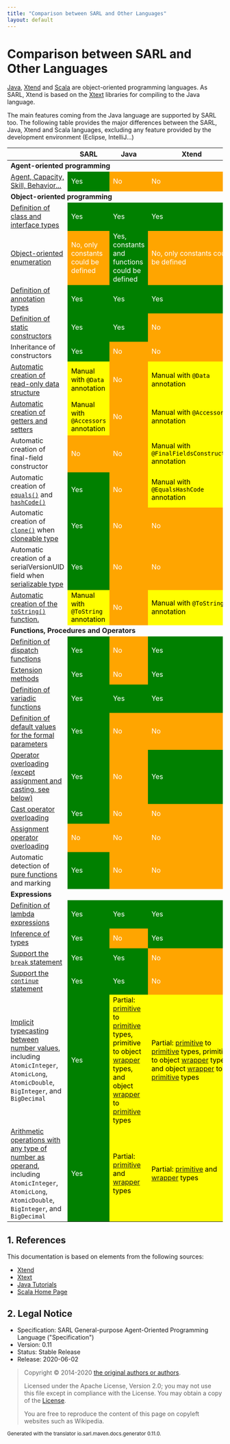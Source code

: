 ```yaml
---
title: "Comparison between SARL and Other Languages"
layout: default
---
```


# Comparison between SARL and Other Languages

<a href="https://en.wikipedia.org/wiki/Java_(programming_language)">Java</a>, [Xtend](https://www.eclipse.org/xtend/) and
[Scala](http://scala-lang.org/) are object-oriented programming languages.
As SARL, Xtend is based on the [Xtext](https://www.eclipse.org/Xtext/) libraries for compiling to the Java language.

The main features coming from the Java language are supported by SARL too. The following table provides the major
differences between the SARL, Java, Xtend and Scala languages, excluding any feature provided by the development
environment (Eclipse, IntelliJ...)

<table><thead>
<tr><th></th><th>SARL</th><th>Java</th><th>Xtend</th><th>Scala</th></tr>
</thead><tbody>
<tr><td colspan=5><strong>Agent-oriented programming</strong></td></tr>
<tr><td><a href="../index.html#agent-oriented-programming">Agent, Capacity, Skill, Behavior...</a></td>
			<td style="background: green; color: white;">Yes</td>
			<td style="background: orange; color: white;">No</td>
			<td style="background: orange; color: white;">No</td>
			<td style="background: yellow; color: black;">Partial: actor paradigm</td></tr>
<tr><td colspan=5><strong>Object-oriented programming</strong></td></tr>
<tr><td><a href="./OOP.html">Definition of class and interface types</a></td>
			<td style="background: green; color: white;">Yes</td>
			<td style="background: green; color: white;">Yes</td>
			<td style="background: green; color: white;">Yes</td>
			<td style="background: green; color: white;">Yes</td></tr>
<tr><td><a href="./OOP.html#enumeration">Object-oriented enumeration</a>
			<td style="background: orange; color: white;">No, only constants could be defined</td>
			<td style="background: green; color: white;">Yes, constants and functions could be defined</td>
			<td style="background: orange; color: white;">No, only constants could be defined</td>
			<td style="background: green; color: white;">Yes, constants and functions could be defined</td></tr>
<tr><td><a href="./OOP.html#annotation-type">Definition of annotation types</a></td>
			<td style="background: green; color: white;">Yes</td>
			<td style="background: green; color: white;">Yes</td>
			<td style="background: green; color: white;">Yes</td>
			<td style="background: green; color: white;">Yes</td></tr>
<tr><td><a href="./OOP.html#static-constructor-definition">Definition of static constructors</a></td>
			<td style="background: green; color: white;">Yes</td>
			<td style="background: green; color: white;">Yes</td>
			<td style="background: orange; color: white;">No</td>
			<td style="background: yellow; color: black;">See companion object</td></tr>
<tr><td>Inheritance of constructors</td>
			<td style="background: green; color: white;">Yes</td>
			<td style="background: orange; color: white;">No</td>
			<td style="background: orange; color: white;">No</td>
			<td style="background: orange; color: white;">No</td></tr>
<tr><td><a href="./general/ActiveAnnotations.html#Data">Automatic creation of read-only data structure</a></td>
			<td style="background: yellow; color: black;">Manual with <code>@Data</code> annotation</td>
			<td style="background: orange; color: white;">No</td>
			<td style="background: yellow; color: black;">Manual with <code>@Data</code> annotation</td>
			<td style="background: orange; color: white;">No</td></tr>
<tr><td><a href="./general/ActiveAnnotations.html#Accessors">Automatic creation of getters and setters</a></td>
			<td style="background: yellow; color: black;">Manual with <code>@Accessors</code> annotation</td>
			<td style="background: orange; color: white;">No</td>
			<td style="background: yellow; color: black;">Manual with <code>@Accessors</code> annotation</td>
			<td style="background: green; color: white;">Yes</td></tr>
<tr><td>Automatic creation of final-field constructor</td>
			<td style="background: orange; color: white;">No</td>
			<td style="background: orange; color: white;">No</td>
			<td style="background: yellow; color: black;">Manual with <code>@FinalFieldsConstructor</code> annotation</td>
			<td style="background: orange; color: white;">No</td></tr>
<tr><td>Automatic creation of <a href="https://docs.oracle.com/javase/8/docs/api/java/lang/Object.html#equals-java.lang.Object-"><code>equals()</code></a>
            and <a href="https://docs.oracle.com/javase/8/docs/api/java/lang/Object.html#hashCode--"><code>hashCode()</code></a></td>
			<td style="background: green; color: white;">Yes</td>
			<td style="background: orange; color: white;">No</td>
			<td style="background: yellow; color: black;">Manual with <code>@EqualsHashCode</code> annotation</td>
			<td style="background: green; color: white;">Yes, see case class</td></tr>
<tr><td>Automatic creation of <a href="https://docs.oracle.com/javase/8/docs/api/java/lang/Object.html#clone--"><code>clone()</code></a>
            when <a href="https://docs.oracle.com/javase/8/docs/api/java/lang/Cloneable.html">cloneable type</a></td>
			<td style="background: green; color: white;">Yes</td>
			<td style="background: orange; color: white;">No</td>
			<td style="background: orange; color: white;">No</td>
			<td style="background: green; color: white;">Yes</td></tr>
<tr><td>Automatic creation of a serialVersionUID field when
        <a href="https://docs.oracle.com/javase/8/docs/api/java/io/Serializable.html">serializable type</a></td>
			<td style="background: green; color: white;">Yes</td>
			<td style="background: orange; color: white;">No</td>
			<td style="background: orange; color: white;">No</td>
			<td style="background: yellow; color: black;">Manual with <code>@SerialVersionUID</code></td></tr>
<tr><td><a href="./general/ActiveAnnotations.html#ToString">Automatic creation of the <code>toString()</code> function.</a></td>
			<td style="background: yellow; color: black;">Manual with <code>@ToString</code> annotation</td>
			<td style="background: orange; color: white;">No</td>
			<td style="background: yellow; color: black;">Manual with <code>@ToString</code> annotation</td>
			<td style="background: green; color: white;">Yes, see case class</td></tr>
<tr><td colspan=5><strong>Functions, Procedures and Operators</strong></td></tr>
<tr><td><a href="./general/FuncDecls.html#7-dispatch-function">Definition of dispatch functions</a></td>
			<td style="background: green; color: white;">Yes</td>
			<td style="background: orange; color: white;">No</td>
			<td style="background: green; color: white;">Yes</td>
			<td style="background: orange; color: white;">No</td></tr>
<tr><td><a href="./general/Extension.html">Extension methods</a></td>
			<td style="background: green; color: white;">Yes</td>
			<td style="background: orange; color: white;">No</td>
			<td style="background: green; color: white;">Yes</td>
			<td style="background: green; color: white;">Yes</td></tr>
<tr><td><a href="./general/FuncDecls.html#variadic-function">Definition of variadic functions</a></td>
			<td style="background: green; color: white;">Yes</td>
			<td style="background: green; color: white;">Yes</td>
			<td style="background: green; color: white;">Yes</td>
			<td style="background: green; color: white;">Yes</td></tr>
<tr><td><a href="./general/FuncDecls.html#default-value-for-the-formal-parameters">Definition of default values for the formal parameters</a></td>
			<td style="background: green; color: white;">Yes</td>
			<td style="background: orange; color: white;">No</td>
			<td style="background: orange; color: white;">No</td>
			<td style="background: green; color: white;">Yes</td></tr>
<tr><td><a href="./general/Operators.html#operator-overloading">Operator overloading (except assignment and casting, see below)</a></td>
			<td style="background: green; color: white;">Yes</td>
			<td style="background: orange; color: white;">No</td>
			<td style="background: green; color: white;">Yes</td>
			<td style="background: green; color: white;">Yes</td></tr>
<tr><td><a href="./general/Cast.html">Cast operator overloading</a></td>
			<td style="background: green; color: white;">Yes</td>
			<td style="background: orange; color: white;">No</td>
			<td style="background: orange; color: white;">No</td>
			<td style="background: orange; color: white;">No</td></tr>
<tr><td><a href="./general/Operators.html">Assignment operator overloading</a></td>
			<td style="background: orange; color: white;">No</td>
			<td style="background: orange; color: white;">No</td>
			<td style="background: orange; color: white;">No</td>
			<td style="background: orange; color: white;">No</td></tr>
<tr><td>Automatic detection of <a href="http://download.eclipse.org/modeling/tmf/xtext/javadoc/2.9/org/eclipse/xtext/xbase/lib/Pure.html">pure functions</a> and marking</td>
			<td style="background: green; color: white;">Yes</td>
			<td style="background: orange; color: white;">No</td>
			<td style="background: orange; color: white;">No</td>
			<td style="background: orange; color: white;">No</td></tr>
<tr><td colspan=5><strong>Expressions</strong></td></tr>
<tr><td><a href="./general/Lambda.html">Definition of lambda expressions</a></td>
			<td style="background: green; color: white;">Yes</td>
			<td style="background: green; color: white;">Yes</td>
			<td style="background: green; color: white;">Yes</td>
			<td style="background: green; color: white;">Yes</td></tr>
<tr><td><a href="./general/VarDecls.html#typing">Inference of types</a></td>
			<td style="background: green; color: white;">Yes</td>
			<td style="background: orange; color: white;">No</td>
			<td style="background: green; color: white;">Yes</td>
			<td style="background: green; color: white;">Yes</td></tr>
<tr><td><a href="./general/LoopExpression.html#breaking-a-loop">Support the <code>break</code> statement</a></td>
			<td style="background: green; color: white;">Yes</td>
			<td style="background: green; color: white;">Yes</td>
			<td style="background: orange; color: white;">No</td>
			<td style="background: green; color: white;">Yes</td></tr>
<tr><td><a href="./general/LoopExpression.html#jump-to-the-next-iteration">Support the <code>continue</code> statement</a></td>
			<td style="background: green; color: white;">Yes</td>
			<td style="background: green; color: white;">Yes</td>
			<td style="background: orange; color: white;">No</td>
			<td style="background: green; color: white;">Yes</td></tr>
<tr><td><a href="./general/Cast.html#implicit-conversions">Implicit typecasting between number values</a>, including <code>AtomicInteger</code>, <code>AtomicLong</code>, <code>AtomicDouble</code>, <code>BigInteger</code>, and <code>BigDecimal</code></td>
			<td style="background: green; color: white;">Yes</td>
			<td style="background: yellow; color: black;">Partial: <a href="./general/Types.html#primitive-types">primitive</a> to <a href="./general/Types.html#primitive-types">primitive</a> types, primitive to object <a href="./general/Types.html#primitive-types">wrapper</a> types, and object <a href="./general/Types.html#primitive-types">wrapper</a> to <a href="./general/Types.html#primitive-types">primitive</a> types</td>
			<td style="background: yellow; color: black;">Partial: <a href="./general/Types.html#primitive-types">primitive</a> to <a href="./general/Types.html#primitive-types">primitive</a> types, primitive to object <a href="./general/Types.html#primitive-types">wrapper</a> types, and object <a href="./general/Types.html#primitive-types">wrapper</a> to <a href="./general/Types.html#primitive-types">primitive</a> types</td>
			<td style="background: green; color: white;">Yes</td></tr>
<tr><td><a href="./general/Operators.html">Arithmetic operations with any type of number as operand</a>, including <code>AtomicInteger</code>, <code>AtomicLong</code>, <code>AtomicDouble</code>, <code>BigInteger</code>, and <code>BigDecimal</code></td>
			<td style="background: green; color: white;">Yes</td>
			<td style="background: yellow; color: black;">Partial: <a href="./general/Types.html#primitive-types">primitive</a> and <a href="./general/Types.html#primitive-types">wrapper</a> types</td>
			<td style="background: yellow; color: black;">Partial: <a href="./general/Types.html#primitive-types">primitive</a> and <a href="./general/Types.html#primitive-types">wrapper</a> types</td>
			<td style="background: green; color: white;">Yes</td></tr>
</tbody></table>


## 1. References

This documentation is based on elements from the following sources:

* [Xtend](https://www.eclipse.org/xtend/documentation.html)
* [Xtext](https://www.eclipse.org/Xtext/documentation.html)
* [Java Tutorials](https://docs.oracle.com/javase/tutorial/)
* [Scala Home Page](https://www.scala-lang.org/)



## 2. Legal Notice

* Specification: SARL General-purpose Agent-Oriented Programming Language ("Specification")
* Version: 0.11
* Status: Stable Release
* Release: 2020-06-02

> Copyright &copy; 2014-2020 [the original authors or authors](http://www.sarl.io/about/index.html).
>
> Licensed under the Apache License, Version 2.0;
> you may not use this file except in compliance with the License.
> You may obtain a copy of the [License](http://www.apache.org/licenses/LICENSE-2.0).
>
> You are free to reproduce the content of this page on copyleft websites such as Wikipedia.

<small>Generated with the translator io.sarl.maven.docs.generator 0.11.0.</small>